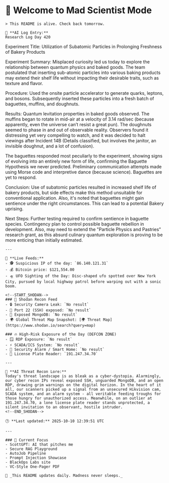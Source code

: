 # 💪 Welcome to Mad Scientist Mode

    > This README is alive. Check back tomorrow.

    🧠 **AI Log Entry:**  
    Research Log Day 420

Experiment Title: Utilization of Subatomic Particles in Prolonging Freshness of Bakery Products

Experiment Summary: Misplaced curiosity led us today to explore the relationship between quantum physics and baked goods. The team postulated that inserting sub-atomic particles into various baking products may extend their shelf life without impacting their desirable traits, such as texture and flavor.

Procedure: Used the onsite particle accelerator to generate quarks, leptons, and bosons. Subsequently inserted these particles into a fresh batch of baguettes, muffins, and doughnuts. 

Results: Quantum levitation properties in baked goods observed. The muffins began to rotate in mid-air at a velocity of 3.14 rad/sec (because apparently, even the universe can’t resist a great pun). The doughnuts seemed to phase in and out of observable reality. Observers found it distressing yet very compelling to watch, and it was decided to halt viewings after Incident 14B (Details classified, but involves the janitor, an invisible doughnut, and a lot of confusion). 

The baguettes responded most peculiarly to the experiment, showing signs of evolving into an entirely new form of life, confirming the Baguette Hypothesis we never predicted. Preliminary communication attempts made using Morse code and interpretive dance (because science). Baguettes are yet to respond.

Conclusion: Use of subatomic particles resulted in increased shelf life of bakery products, but side effects make this method unsuitable for conventional application. Also, it's noted that baguettes might gain sentience under the right circumstances. This can lead to a potential Bakery uprising.

Next Steps: Further testing required to confirm sentience in baguette species. Contingency plan to control possible baguette rebellion in development. Also, may need to extend the "Particle Physics and Pastries" research grant, as this absurd culinary quantum exploration is proving to be more enticing than initially estimated.

    ---

    📡 **Live Feeds:**
    - 🕵️ Suspicious IP of the day: `86.140.121.31`
    - 💰 Bitcoin price: $121,554.00
    - 🛸 UFO Sighting of the Day: Disc-shaped ufo spotted over New York City, pursued by local highway patrol before warping out with a sonic boom.

    <!--START_SHODAN-->
    ### 🚁 Shodan Recon Feed
    - 🔒 Security Camera Leak: `No result`
    - 💠 Port 22 (SSH) exposed: `No result`
    - 🧬 Exposed MongoDB: `No result`
    - 🌍 Global Threat Map Snapshot: [🌍 Threat Map](https://www.shodan.io/search?query=map)

    ### 🔥 High-Risk Exposure of the Day (DEFCON ZONE)
    - 🪟 RDP Exposure: `No result`
    - ⚡ SCADA/ICS System: `No result`
    - 🚨 Security Alarm / Smart Home: `No result`
    - 🚱 License Plate Reader: `191.247.34.70`

    ---

    🧠 **AI Threat Recon Lore:**  
    Today's threat landscape is as bleak as a cyber-dystopia. Alarmingly, our cyber recon IPs reveal exposed SSH, unguarded MongoDB, and an open RDP, drawing grim warnings on the digital horizon. In the heart of it all, our scanners picked up a signal from an unsecured Hikvision cam, SCADA system, and an alarm system - all veritable feeding troughs for those hungry for unauthorized access. Meanwhile, on an outlier at 191.247.34.70, a lone license plate reader stands unprotected, a silent invitation to an observant, hostile intruder.
    <!--END_SHODAN-->

    🕒 **Last updated:** 2025-10-10 12:39:51 UTC

    ---

    ### 🧠 Current Focus
    - ScottGPT: AI that pitches me  
    - Secure RAG Playground  
    - AutoJob Pipeline  
    - Prompt Injection Showcase  
    - BlackOps Labs site  
    - VC-Style One-Pager PDF

    🔁 _This README updates daily. Madness never sleeps._
    